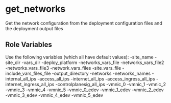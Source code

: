 get_networks
=========

Get the network configuration from the deployment configuration files and the deployment output files

Role Variables
--------------

Use the following variables (which all have default values):
-site_name
-site_dir
-vars_dir
-deploy_platform
-networks_vars_file
-networks_vars_file2
-networks_vars_file3
-network_vars_files
-site_vars_file
-include_vars_files_file
-output_directory
-networks
-networks_names
-internal_all_ips
-access_all_ips
-internet_all_ips
-access_ingress_all_ips
-internet_ingress_all_ips
-controlplanesig_all_ips
-vmnic_0
-vmnic_1
-vmnic_2
-vmnic_3
-vmnic_4
-vmnic_5
-vmnic_0_edev
-vmnic_1_edev
-vmnic_2_edev
-vmnic_3_edev
-vmnic_4_edev
-vmnic_5_edev
